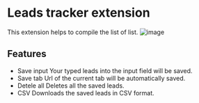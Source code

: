 # Leads tracker extension
This extension helps to compile the list of list.
![image](https://github.com/AnupKaphle58/leads-tracker/assets/29428303/e349ddca-7657-4247-bbf1-71fba6b517d7)

## Features
- Save input
  Your typed leads into the input field will be saved.
- Save tab
  Url of the current tab will be automatically saved.
- Detele all
  Deletes all the saved leads.
- CSV
  Downloads the saved leads in CSV format.
